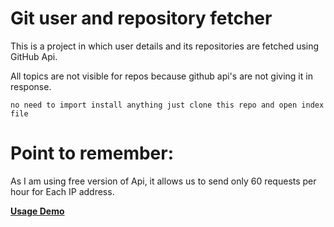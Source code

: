 # Git user and repository fetcher
This is a project in which user details and its repositories are fetched using GitHub Api.

All topics are not visible for repos because github api's are not giving it in response.

`no need to import install anything just clone this repo and open index file`

# Point to remember:
As I am using free version of Api, it allows us to send only 60 requests per hour for Each IP address.

**[Usage Demo](https://youtu.be/J2wXkpupuxc)**

